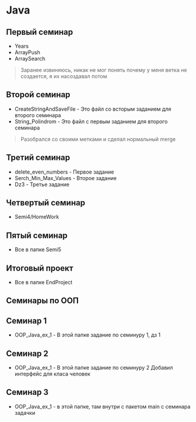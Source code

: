 # Java

Первый семинар
---
- Years
- ArrayPush
- ArraySearch
> Заранее извиняюсь, никак не мог понять почему у меня ветка не создается, я их насоздавал потом

Второй семинар
---
- CreateStringAndSaveFile - Это файл со всторым заданием для второго семинара
- String_Polindrom - Это файл с первым заданием для второго семинара
> Разобрался со своими метками и сделал нормальный merge

Третий семинар
---
- delete_even_numbers - Первое задание
- Serch_Min_Max_Values - Второе задание
- Dz3 - Третье задание

Четвертый семинар
---
- Semi4/HomeWork

Пятый семинар
---
- Все в папке Semi5

Итоговый проект
---
- Все в папке EndProject

Семинары по ООП
---
Семинар 1
---
- OOP_Java_ex_1 - В этой папке задание по семинуру 1, дз 1

Семинар 2
---
- OOP_Java_ex_1 - В этой папке задание по семинуру 2 Добавил интерфейс для класа человек

Семинар 3
---
- OOP_Java_ex_1 - в этой папке, там внутри с пакетом main с семинара задачки
